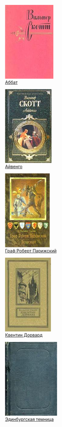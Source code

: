 ![](Аббат.jpg)  
[Аббат](Аббат)

![](Айвенго.jpg)  
[Айвенго](Айвенго)

![](Граф%20Роберт%20Парижский.jpg)  
[Граф Роберт Парижский](Граф%20Роберт%20Парижский)

![](Квентин%20Дорвард.jpg)  
[Квентин Дорвард](Квентин%20Дорвард)

![](Эдинбургская%20темница.jpg)  
[Эдинбургская темница](Эдинбургская%20темница)
